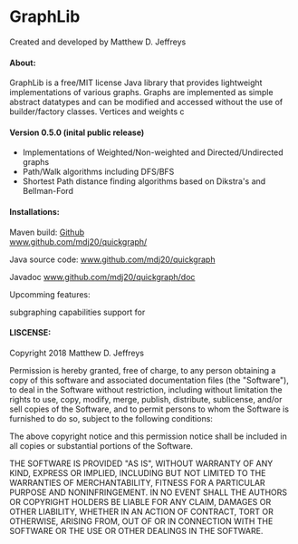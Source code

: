 # GraphLib

Created and developed by Matthew D. Jeffreys


#### About:

GraphLib is a free/MIT license Java library that provides lightweight implementations of various graphs. Graphs are implemented as simple abstract datatypes and can be modified and accessed without the use of builder/factory classes. 
Vertices and weights c

#### Version 0.5.0 (inital public release)

* Implementations of Weighted/Non-weighted and Directed/Undirected graphs
* Path/Walk algorithms including DFS/BFS
* Shortest Path distance finding algorithms based on Dikstra's and Bellman-Ford 

#### Installations:

Maven build:
[Github]( https://github.com/mdj20/quickgraph )  
www.github.com/mdj20/quickgraph/

Java source code:
www.github.com/mdj20/quickgraph

Javadoc
www.github.com/mdj20/quickgraph/doc


Upcomming features:

subgraphing capabilities 
support for 



#### LISCENSE:

Copyright 2018 Matthew D. Jeffreys

Permission is hereby granted, free of charge, to any person obtaining a copy of this software and associated documentation files (the "Software"), to deal in the Software without restriction, including without limitation the rights to use, copy, modify, merge, publish, distribute, sublicense, and/or sell copies of the Software, and to permit persons to whom the Software is furnished to do so, subject to the following conditions:

The above copyright notice and this permission notice shall be included in all copies or substantial portions of the Software.

THE SOFTWARE IS PROVIDED "AS IS", WITHOUT WARRANTY OF ANY KIND, EXPRESS OR IMPLIED, INCLUDING BUT NOT LIMITED TO THE WARRANTIES OF MERCHANTABILITY, FITNESS FOR A PARTICULAR PURPOSE AND NONINFRINGEMENT. IN NO EVENT SHALL THE AUTHORS OR COPYRIGHT HOLDERS BE LIABLE FOR ANY CLAIM, DAMAGES OR OTHER LIABILITY, WHETHER IN AN ACTION OF CONTRACT, TORT OR OTHERWISE, ARISING FROM, OUT OF OR IN CONNECTION WITH THE SOFTWARE OR THE USE OR OTHER DEALINGS IN THE SOFTWARE.


